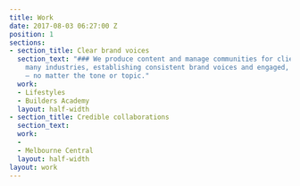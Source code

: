 ```yaml
---
title: Work
date: 2017-08-03 06:27:00 Z
position: 1
sections:
- section_title: Clear brand voices
  section_text: "### We produce content and manage communities for clients across
    many industries, establishing consistent brand voices and engaged, active audiences
    — no matter the tone or topic."
  work:
  - Lifestyles
  - Builders Academy
  layout: half-width
- section_title: Credible collaborations
  section_text: 
  work:
  - 
  - Melbourne Central
  layout: half-width
layout: work
---
```


